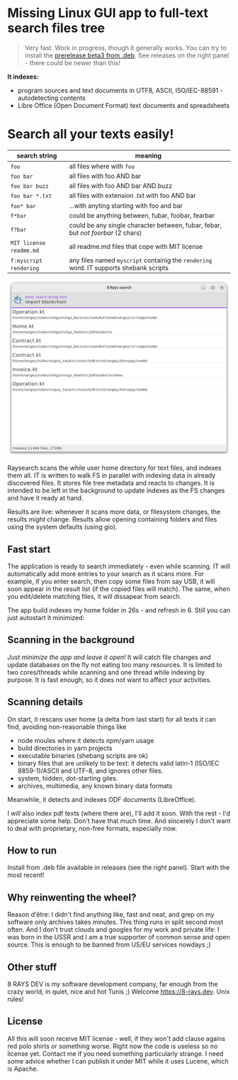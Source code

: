 # Missing Linux GUI app to full-text search files tree

> Very fast. Work in progress, though it generally works. You can try to install
> the [prerelease beta3 from .deb](https://github.com/sergeych/raysearch/releases/download/v1.0.3/raysearch_1.0.3-1_amd64.deb).
> See releases on the right panel - there could be newer than this!

__It indexes:__

- program sources and text documents in UTF8, ASCII, ISO/IEC-88591 - autodetecting contents
- Libre Office (Open Document Format) text documents and spreadsheets

# Search all your texts easily!

| search string           | meaning                                                                                |
|-------------------------|----------------------------------------------------------------------------------------|
| `foo`                   | all files where with `foo`                                                             |
| `foo bar`               | all files with foo AND bar                                                             |
| `foo bar buzz`          | all files with foo AND bar AND buzz                                                    |
| `foo bar *.txt`         | all files with extension .txt with foo AND bar                                         |
| `foo* bar`              | ...with anyting starting with foo and bar                                              |
| `f*bar`                 | could be anything between, fubar, foobar, fearbar                                      |
| `f?bar`                 | could be any single character between, fubar, febar, but _not foorbar_ (2 chars)       |
| `MIT license readme.md` | all readme.md files that cope with MIT license                                         |
| `f:myscript rendering`  | any files named `myscript` containig the `rendering` word. IT supports shebank scripts |

![](screenshots/home1.png)

Raysearch scans the while user home directory for text files, and indexes them all. IT is written to walk FS in parallel
with indexing data in already discovered files. It stores file tree metadata and reacts to changes. It is intended to be
left in the background to update indexes as the FS changes and have it ready at hand.

Results are live: whenever it scans more data, or filesystem changes, the results _might_ change. Results allow opening
containing folders and files using the system defaults (using gio).

## Fast start

The application is ready to search immediately - even while scanning. IT will automatically add more entries to your
search as it scans more. For example, if you enter search, then copy some files from say USB, it will soon appear in the
result list (if the copied files will match). The same, when you edit/delete matching files, it will dissapear from
search.

The app build indexes my home folder in 26s - and refresh in 6. Still you can just autostart it minimized:

## Scanning in the background

_Just minimize the app and leave it open!_ It will catch file changes and update databases on the fly not eating too
many resources. It is limited to two cores/threads while scanning and one thread while indexing by purpose. It is fast
enough, so it does not want to affect your activities.

## Scanning details

On start, it rescans user home (a delta from last start) for all texts it can find, avoiding non-reasonable things like

- node moules where it detects npm/yarn usage
- build directories in yarn projects
- executable binaries (shebang scripts are ok)
- binary files that are unlikely to be text: it detects valid latin-1 (ISO/IEC 8859-1)/ASCII and UTF-8, and ignores
  other files.
- system, hidden, dot-starting giles.
- archives, multimedia, any known binary data formats

Meanwhile, it detects and indexes ODF documents (LibreOffice).

I _will_ also index pdf texts (where there are), I'll add it soon. With the rest - I'd appreciate some help. Don't have
that much time. And sincerely I don't want to deal with proprietary, non-free formats, especially now.

## How to run

Install from .deb file available in releases (see the right panel). Start with the most recent!

## Why reinwenting the wheel?

Reason d'être: I didn't find anything like, fast and neat, and grep on my software only archives takes minutes. This
thing runs in split second most often. And I don't trust clouds and googles for my work and private life: I was born in
the USSR and I am a true supporter of common sense and open source. This is enough to be banned from US/EU services
nowdays ;)

## Other stuff

8 RAYS DEV is my software development company, far enough from the crazy world, in quiet, nice and hot Tunis ;)
Welcome https://8-rays.dev. Unix rules!

## License

All this will soon receive MIT license - well, if they won't add clause agains red polo shirts or something worse. Right
now the code is useless so no license yet. Contact me if you need something particularly strange. I need some advice
whether I can publish it under MIT while it uses Lucene, which is Apache.
